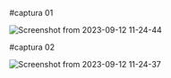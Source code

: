 #captura 01

![Screenshot from 2023-09-12 11-24-44](https://github.com/geormz/Simulacion-por-computadora-Geovanni-Ramirez/assets/113058235/47cfad15-b26a-4b7b-af06-2bd4cc0f2965)

#captura 02

![Screenshot from 2023-09-12 11-24-37](https://github.com/geormz/Simulacion-por-computadora-Geovanni-Ramirez/assets/113058235/3b3c19e6-e7e4-42fd-85ae-a5162b3ae643)
